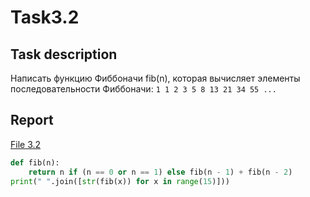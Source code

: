 # Task3.2

## Task description

Написать функцию Фиббоначи fib(n), которая вычисляет элементы последовательности Фиббоначи:
```1 1 2 3 5 8 13 21 34 55 ...```

## Report

[File 3.2](Task3.2.py)   

```python
def fib(n):
    return n if (n == 0 or n == 1) else fib(n - 1) + fib(n - 2)
print(" ".join([str(fib(x)) for x in range(15)]))
```

